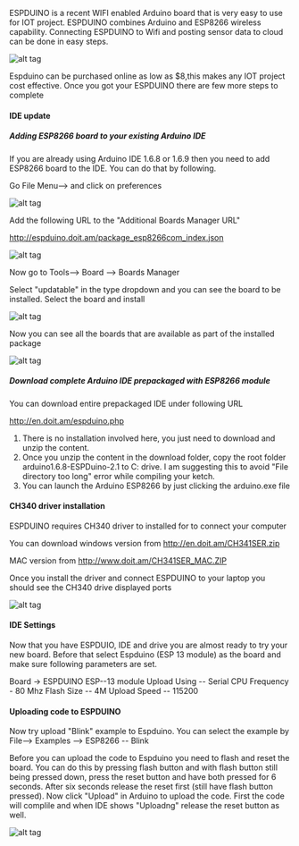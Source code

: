 ESPDUINO is a recent WIFI enabled Arduino board that is very easy to use for IOT project. ESPDUINO combines Arduino and ESP8266 wireless capability. Connecting ESPDUINO to Wifi and posting sensor data to cloud can be done in easy steps.

![alt tag](https://github.com/westboroughIOT/hello-wiot-club/blob/master/microcontrollers/ESPDuino/IMG_1137.JPG)

Espduino can be purchased online as low as $8,this makes any IOT project cost effective.
Once you got your ESPDUINO there are few more steps to complete

#### IDE update

##### Adding ESP8266 board to your existing Arduino IDE

If you are already using Arduino IDE 1.6.8 or 1.6.9 then you need to add ESP8266 board to the IDE. 
You can do that by following.

Go  File Menu--> and click on preferences

![alt tag](https://github.com/westboroughIOT/hello-wiot-club/blob/master/microcontrollers/ESPDuino/Path.PNG)

Add the following URL to the  "Additional Boards Manager URL"
 
 http://espduino.doit.am/package_esp8266com_index.json

![alt tag](https://github.com/westboroughIOT/hello-wiot-club/blob/master/microcontrollers/ESPDuino/Preference.PNG)

Now go to Tools--> Board --> Boards Manager

Select "updatable" in the type dropdown and you can see the board to be installed. Select the board and install

![alt tag](https://github.com/westboroughIOT/hello-wiot-club/blob/master/microcontrollers/ESPDuino/board.PNG)

Now you can see all the boards that are available as part of the installed package

![alt tag](https://github.com/westboroughIOT/hello-wiot-club/blob/master/microcontrollers/ESPDuino/esp8266boards.PNG)

##### Download complete Arduino IDE prepackaged with ESP8266 module

You can download entire prepackaged IDE under following URL

http://en.doit.am/espduino.php

1. There is no installation involved here, you just need to download and unzip the content. 
2. Once you unzip the content in the download folder, copy the root folder arduino1.6.8-ESPDuino-2.1 to C: drive. I am suggesting this to avoid "File directory too long" error while compiling your ketch.
3. You can launch the Arduino ESP8266 by just clicking the arduino.exe file

#### CH340 driver installation

ESPDUINO requires CH340  driver to installed for to connect your computer

You can download windows version from  http://en.doit.am/CH341SER.zip

MAC version from http://www.doit.am/CH341SER_MAC.ZIP

Once you install the driver and connect ESPDUINO to your laptop you should see the CH340 drive displayed ports

![alt tag](https://github.com/westboroughIOT/hello-wiot-club/blob/master/microcontrollers/ESPDuino/CH340.PNG)

#### IDE Settings

Now that you have ESPDUIO, IDE and drive you are almost ready to try your new board. Before that select  Espduino (ESP 13 module) as the board and make sure following parameters are set.

Board -> ESPDUINO ESP--13 module
Upload Using -- Serial
CPU Frequency - 80 Mhz
Flash Size -- 4M
Upload Speed -- 115200



#### Uploading code to ESPDUINO

Now try upload "Blink" example to Espduino. You can select the example by File--> Examples --> ESP8266 -- Blink

Before you can upload the code to Espduino you need to flash and reset the board. You can do this by pressing flash button and with flash button still being pressed down, press the reset button and have both pressed for 6 seconds. After six seconds  release the reset first (still have flash button pressed). Now click "Upload" in Arduino to upload the code. First the code will complile and when IDE shows "Uploadng" release the reset button as well.


![alt tag](https://github.com/westboroughIOT/hello-wiot-club/blob/master/microcontrollers/ESPDuino/Steps.PNG)




